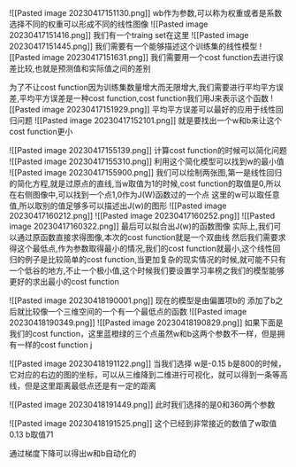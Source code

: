 ![[Pasted image 20230417151130.png]]
wb作为参数,可以称为权重或者是系数
选择不同的权重可以形成不同的线性图像
![[Pasted image 20230417151416.png]]
我们有一个traing set在这里
![[Pasted image 20230417151445.png]]
我们需要有一个能够描述这个训练集的线性模型
![[Pasted image 20230417151631.png]]
我们需要用一个cost function去进行误差比较,也就是预测值和实际值之间的差别

为了不让cost function因为训练集数量增大而无限增大,我们需要进行平均平方误差,平均平方误差是一种cost function,cost function我们用J来表示这个函数
![[Pasted image 20230417151929.png]]
平均平方误差可以最好的应用于线性回归问题
![[Pasted image 20230417152101.png]]
就是要找出一个w和b来让这个cost function更小

![[Pasted image 20230417155139.png]]
计算cost function的时候可以简化问题
![[Pasted image 20230417155310.png]]
利用这个简化模型可以找到w的最小值
![[Pasted image 20230417155900.png]]
我们可以绘制两张图,第一是线性回归的简化方程,就是过原点的直线,当w取值为1的时候,cost function的取值是0,所以在右侧图像中,可以找到一个点1,0作为J(W)函数过的一个点
这里的w可以取任意值,所以取别的值足够多可以描述出J(w)的图形
![[Pasted image 20230417160212.png]]
![[Pasted image 20230417160252.png]]
![[Pasted image 20230417160322.png]]
最后可以拟合出J(w)的函数图像
实际上,我们可以通过原函数直接求得图像,本次的cost function就是一个双曲线
然后我们需要求得这个最低点,作为参数取得最小的情况,我们的cost function就最小,这个线性回归的例子是比较简单的cost function,当更加复杂的现实情况的时候,就可能不只有一个低谷的地方,不止一个极小值,这个时候我们要设置学习率榜之我们的模型能够更好的求出最小的cost function

![[Pasted image 20230418190001.png]]
现在的模型是由偏置项b的
添加了b之后就比较像一个三维空间的一个有一个最低点的函数
![[Pasted image 20230418190349.png]]
![[Pasted image 20230418190829.png]]
如果下面是我们的cost function，这里蓝橙绿的三个点虽然w和b这两个参数不一样，但是拥有一样的cost function j

![[Pasted image 20230418191122.png]]
当我们选择 w是-0.15 b是800的时候，它对应的右边的图的坐标，可以从三维降到二维进行可视化，就可以得到一条等高线，但是这里距离最低点还是有一定的距离

![[Pasted image 20230418191449.png]]
此时我们选择的是0和360两个参数

![[Pasted image 20230418191525.png]]
这个已经到非常接近的数值了w取值0.13 b取值71

通过梯度下降可以得出w和b自动化的